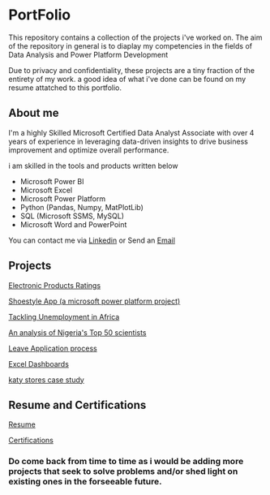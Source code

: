 # PortFolio

This repository contains a collection of the projects i've worked on. The aim of the repository in general is to diaplay my competencies in the fields of Data Analysis and Power Platform Development

Due to privacy and confidentiality, these projects are a tiny fraction of the entirety of my work. a good idea of what i've done can be found on my resume attatched to this portfolio.


## About me

I'm a highly Skilled Microsoft Certified Data Analyst Associate with over 4 years of experience in leveraging data-driven insights to drive business improvement and optimize overall performance. 

i am skilled in the tools and products written below
- Microsoft Power BI
- Microsoft Excel
- Microsoft Power Platform
- Python (Pandas, Numpy, MatPlotLib)
- SQL (Microsoft SSMS, MySQL)
- Microsoft Word and PowerPoint

You can contact me via [Linkedin](https://www.linkedin.com/in/asoh-eloka-603700221) or Send an [Email](asoheloka@gmail.com)

## Projects

[Electronic Products Ratings](https://github.com/eloka11222/Electronic-Products-Survey)

[Shoestyle App (a microsoft power platform project)](https://github.com/eloka11222/Shoe-Styles-app)

[Tackling Unemployment in Africa](https://github.com/eloka11222/Unemployment-in-Africa)

[An analysis of Nigeria's Top 50 scientists](https://github.com/eloka11222/Nigeria-s-Top-50-Scientists)

[Leave Application process](https://github.com/eloka11222/Leave-Application-Process)

[Excel Dashboards](https://github.com/eloka11222/Excel-Dashboards)

[katy stores case study](https://github.com/eloka11222/Superstore-sales-)

## Resume and Certifications

[Resume](https://drive.google.com/file/d/14B17-_rr-3GCp6wXPoXTAw8zPxUFp5Bj/view?usp=drive_link)

[Certifications](https://github.com/eloka11222/Certifications)

### Do come back from time to time as i would be adding more projects that seek to solve problems and/or shed light on existing ones in the forseeable future. 
